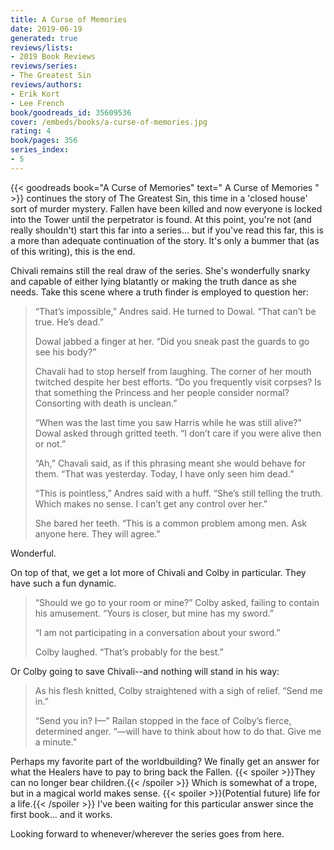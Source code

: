 ```yaml
---
title: A Curse of Memories
date: 2019-06-19
generated: true
reviews/lists:
- 2019 Book Reviews
reviews/series:
- The Greatest Sin
reviews/authors:
- Erik Kort
- Lee French
book/goodreads_id: 35609536
cover: /embeds/books/a-curse-of-memories.jpg
rating: 4
book/pages: 356
series_index:
- 5
---
```

{{< goodreads book="A Curse of Memories" text=" A Curse of Memories " >}} continues the story of The Greatest Sin, this time in a 'closed house' sort of murder mystery. Fallen have been killed and now everyone is locked into the Tower until the perpetrator is found. At this point, you're not (and really shouldn't) start this far into a series... but if you've read this far, this is a more than adequate continuation of the story. It's only a bummer that (as of this writing), this is the end.  

Chivali remains still the real draw of the series. She's wonderfully snarky and capable of either lying blatantly or making the truth dance as she needs. Take this scene where a truth finder is employed to question her:  

<!--more-->

>  “That’s impossible,” Andres said. He turned to Dowal. “That can’t be true. He’s dead.”  
>
>  Dowal jabbed a finger at her. “Did you sneak past the guards to go see his body?”  
>
>  Chavali had to stop herself from laughing. The corner of her mouth twitched despite her best efforts. “Do you frequently visit corpses? Is that something the Princess and her people consider normal? Consorting with death is unclean.”  
>
>  “When was the last time you saw Harris while he was still alive?” Dowal asked through gritted teeth. “I don’t care if you were alive then or not.”  
>
>  “Ah,” Chavali said, as if this phrasing meant she would behave for them. “That was yesterday. Today, I have only seen him dead.”  
>
>  “This is pointless,” Andres said with a huff. “She’s still telling the truth. Which makes no sense. I can’t get any control over her.”  
>
>  She bared her teeth. “This is a common problem among men. Ask anyone here. They will agree.”  

Wonderful.  

On top of that, we get a lot more of Chivali and Colby in particular. They have such a fun dynamic.  

>  “Should we go to your room or mine?” Colby asked, failing to contain his amusement. “Yours is closer, but mine has my sword.”  
>
>  “I am not participating in a conversation about your sword.”  
>
>  Colby laughed. “That’s probably for the best.”  

Or Colby going to save Chivali--and nothing will stand in his way:  

>  As his flesh knitted, Colby straightened with a sigh of relief. “Send me in.”  
>
>  “Send you in? I—” Railan stopped in the face of Colby’s fierce, determined anger. “—will have to think about how to do that. Give me a minute.”  

Perhaps my favorite part of the worldbuilding? We finally get an answer for what the Healers have to pay to bring back the Fallen.  {{< spoiler >}}They can no longer bear children.{{< /spoiler >}}  Which is somewhat of a trope, but in a magical world makes sense.  {{< spoiler >}}(Potential future) life for a life.{{< /spoiler >}}  I've been waiting for this particular answer since the first book... and it works.  

Looking forward to whenever/wherever the series goes from here.